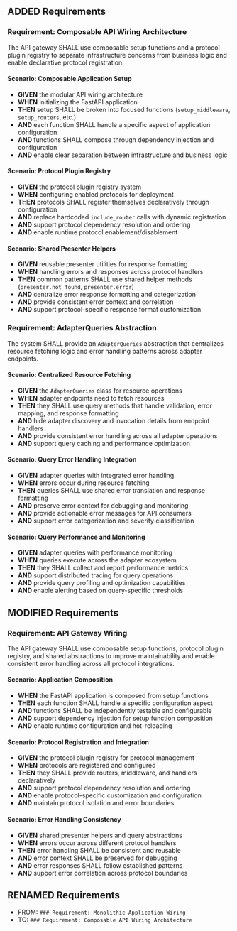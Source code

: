 ## ADDED Requirements

### Requirement: Composable API Wiring Architecture

The API gateway SHALL use composable setup functions and a protocol plugin registry to separate infrastructure concerns from business logic and enable declarative protocol registration.

#### Scenario: Composable Application Setup

- **GIVEN** the modular API wiring architecture
- **WHEN** initializing the FastAPI application
- **THEN** setup SHALL be broken into focused functions (`setup_middleware`, `setup_routers`, etc.)
- **AND** each function SHALL handle a specific aspect of application configuration
- **AND** functions SHALL compose through dependency injection and configuration
- **AND** enable clear separation between infrastructure and business logic

#### Scenario: Protocol Plugin Registry

- **GIVEN** the protocol plugin registry system
- **WHEN** configuring enabled protocols for deployment
- **THEN** protocols SHALL register themselves declaratively through configuration
- **AND** replace hardcoded `include_router` calls with dynamic registration
- **AND** support protocol dependency resolution and ordering
- **AND** enable runtime protocol enablement/disablement

#### Scenario: Shared Presenter Helpers

- **GIVEN** reusable presenter utilities for response formatting
- **WHEN** handling errors and responses across protocol handlers
- **THEN** common patterns SHALL use shared helper methods (`presenter.not_found`, `presenter.error`)
- **AND** centralize error response formatting and categorization
- **AND** provide consistent error context and correlation
- **AND** support protocol-specific response format customization

### Requirement: AdapterQueries Abstraction

The system SHALL provide an `AdapterQueries` abstraction that centralizes resource fetching logic and error handling patterns across adapter endpoints.

#### Scenario: Centralized Resource Fetching

- **GIVEN** the `AdapterQueries` class for resource operations
- **WHEN** adapter endpoints need to fetch resources
- **THEN** they SHALL use query methods that handle validation, error mapping, and response formatting
- **AND** hide adapter discovery and invocation details from endpoint handlers
- **AND** provide consistent error handling across all adapter operations
- **AND** support query caching and performance optimization

#### Scenario: Query Error Handling Integration

- **GIVEN** adapter queries with integrated error handling
- **WHEN** errors occur during resource fetching
- **THEN** queries SHALL use shared error translation and response formatting
- **AND** preserve error context for debugging and monitoring
- **AND** provide actionable error messages for API consumers
- **AND** support error categorization and severity classification

#### Scenario: Query Performance and Monitoring

- **GIVEN** adapter queries with performance monitoring
- **WHEN** queries execute across the adapter ecosystem
- **THEN** they SHALL collect and report performance metrics
- **AND** support distributed tracing for query operations
- **AND** provide query profiling and optimization capabilities
- **AND** enable alerting based on query-specific thresholds

## MODIFIED Requirements

### Requirement: API Gateway Wiring

The API gateway SHALL use composable setup functions, protocol plugin registry, and shared abstractions to improve maintainability and enable consistent error handling across all protocol integrations.

#### Scenario: Application Composition

- **WHEN** the FastAPI application is composed from setup functions
- **THEN** each function SHALL handle a specific configuration aspect
- **AND** functions SHALL be independently testable and configurable
- **AND** support dependency injection for setup function composition
- **AND** enable runtime configuration and hot-reloading

#### Scenario: Protocol Registration and Integration

- **GIVEN** the protocol plugin registry for protocol management
- **WHEN** protocols are registered and configured
- **THEN** they SHALL provide routers, middleware, and handlers declaratively
- **AND** support protocol dependency resolution and ordering
- **AND** enable protocol-specific customization and configuration
- **AND** maintain protocol isolation and error boundaries

#### Scenario: Error Handling Consistency

- **GIVEN** shared presenter helpers and query abstractions
- **WHEN** errors occur across different protocol handlers
- **THEN** error handling SHALL be consistent and reusable
- **AND** error context SHALL be preserved for debugging
- **AND** error responses SHALL follow established patterns
- **AND** support error correlation across protocol boundaries

## RENAMED Requirements

- FROM: `### Requirement: Monolithic Application Wiring`
- TO: `### Requirement: Composable API Wiring Architecture`
